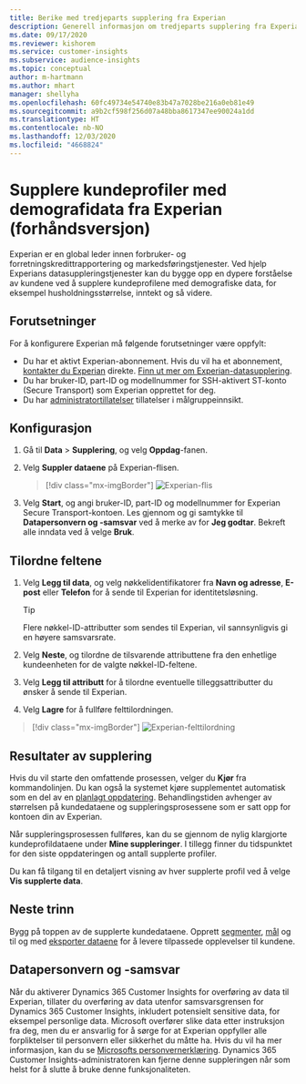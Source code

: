 ```yaml
---
title: Berike med tredjeparts supplering fra Experian
description: Generell informasjon om tredjeparts supplering fra Experian.
ms.date: 09/17/2020
ms.reviewer: kishorem
ms.service: customer-insights
ms.subservice: audience-insights
ms.topic: conceptual
author: m-hartmann
ms.author: mhart
manager: shellyha
ms.openlocfilehash: 60fc49734e54740e83b47a7028be216a0eb81e49
ms.sourcegitcommit: a9b2cf598f256d07a48bba8617347ee90024a1dd
ms.translationtype: HT
ms.contentlocale: nb-NO
ms.lasthandoff: 12/03/2020
ms.locfileid: "4668824"
---
```

# <a name="enrich-customer-profiles-with-demographics-from-experian-preview"></a>Supplere kundeprofiler med demografidata fra Experian (forhåndsversjon)

Experian er en global leder innen forbruker- og forretningskredittrapportering og markedsføringstjenester. Ved hjelp Experians datasuppleringstjenester kan du bygge opp en dypere forståelse av kundene ved å supplere kundeprofilene med demografiske data, for eksempel husholdningsstørrelse, inntekt og så videre.

## <a name="prerequisites"></a>Forutsetninger

For å konfigurere Experian må følgende forutsetninger være oppfylt:

- Du har et aktivt Experian-abonnement. Hvis du vil ha et abonnement, [kontakter du Experian](https://www.experian.com/marketing-services/contact) direkte. [Finn ut mer om Experian-datasupplering](https://www.experian.com/marketing-services/microsoft?cmpid=ems_web_mci_cdppage).
- Du har bruker-ID, part-ID og modellnummer for SSH-aktivert ST-konto (Secure Transport) som Experian opprettet for deg.
- Du har [administratortillatelser](permissions.md#administrator) tillatelser i målgruppeinnsikt.

## <a name="configuration"></a>Konfigurasjon

1. Gå til **Data** > **Supplering**, og velg **Oppdag**-fanen.

1. Velg **Suppler dataene** på Experian-flisen.

   > [!div class="mx-imgBorder"]
   > ![Experian-flis](media/experian-tile.png "Experian-flis")

1. Velg **Start**, og angi bruker-ID, part-ID og modellnummer for Experian Secure Transport-kontoen. Les gjennom og gi samtykke til **Datapersonvern og -samsvar** ved å merke av for **Jeg godtar**. Bekreft alle inndata ved å velge **Bruk**.

## <a name="map-your-fields"></a>Tilordne feltene

1. Velg **Legg til data**, og velg nøkkelidentifikatorer fra **Navn og adresse**, **E-post** eller **Telefon** for å sende til Experian for identitetsløsning.

   > [!TIP]
   > Flere nøkkel-ID-attributter som sendes til Experian, vil sannsynligvis gi en høyere samsvarsrate.

1. Velg **Neste**, og tilordne de tilsvarende attributtene fra den enhetlige kundeenheten for de valgte nøkkel-ID-feltene.

1. Velg **Legg til attributt** for å tilordne eventuelle tilleggsattributter du ønsker å sende til Experian.

1.  Velg **Lagre** for å fullføre felttilordningen.

   > [!div class="mx-imgBorder"]
   > ![Experian-felttilordning](media/experian-field-mapping.png "Experian-felttilordning")

## <a name="enrichment-results"></a>Resultater av supplering

Hvis du vil starte den omfattende prosessen, velger du **Kjør** fra kommandolinjen. Du kan også la systemet kjøre supplementet automatisk som en del av en [planlagt oppdatering](system.md#schedule-tab). Behandlingstiden avhenger av størrelsen på kundedataene og suppleringsprosessene som er satt opp for kontoen din av Experian.

Når suppleringsprosessen fullføres, kan du se gjennom de nylig klargjorte kundeprofildataene under **Mine suppleringer**. I tillegg finner du tidspunktet for den siste oppdateringen og antall supplerte profiler.

Du kan få tilgang til en detaljert visning av hver supplerte profil ved å velge **Vis supplerte data**.

## <a name="next-steps"></a>Neste trinn

Bygg på toppen av de supplerte kundedataene. Opprett [segmenter](segments.md), [mål](measures.md) og til og med [eksporter dataene](export-destinations.md) for å levere tilpassede opplevelser til kundene.

## <a name="data-privacy-and-compliance"></a>Datapersonvern og -samsvar

Når du aktiverer Dynamics 365 Customer Insights for overføring av data til Experian, tillater du overføring av data utenfor samsvarsgrensen for Dynamics 365 Customer Insights, inkludert potensielt sensitive data, for eksempel personlige data. Microsoft overfører slike data etter instruksjon fra deg, men du er ansvarlig for å sørge for at Experian oppfyller alle forpliktelser til personvern eller sikkerhet du måtte ha. Hvis du vil ha mer informasjon, kan du se [Microsofts personvernerklæring](https://go.microsoft.com/fwlink/?linkid=396732).
Dynamics 365 Customer Insights-administratoren kan fjerne denne suppleringen når som helst for å slutte å bruke denne funksjonaliteten.
